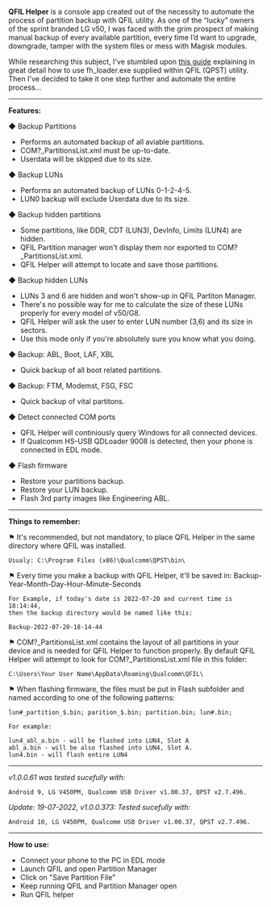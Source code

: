 <b>QFIL Helper</b> is a console app created out of the necessity to automate the process of partition backup with QFIL utility.  As one of the “lucky” owners of the sprint branded LG v50, I was faced with the grim prospect of making manual backup of every available partition, every time I’d want to upgrade, downgrade, tamper with the system files or mess with Magisk modules. 

While researching this subject, I've stumbled upon [this guide](https://forum.xda-developers.com/t/tutorial-full-flash-backup-and-restore.4362809/) explaining in great detail how to use fh_loader.exe supplied within QFIL (QPST) utility. Then I've decided to take it one step further and automate the entire process…

<hr>

<b>Features:</b>

◆ Backup Partitions
<ul>
<li>	Performs an automated backup of all aviable partitions. </li>
<li>	COM?_PartitionsList.xml must be up-to-date. </li>
<li>	Userdata will be skipped due to its size. </li>
</ul>

◆ Backup LUNs
<ul>
<li>	Performs an automated backup of LUNs 0-1-2-4-5.</li>
<li>	LUN0 backup will exclude Userdata due to its size.</li>
</ul>

◆ Backup hidden partitions
<ul>
<li>	Some partitions, like DDR, CDT  (LUN3), DevInfo, Limits (LUN4) are hidden.</li>
<li>	QFIL Partition manager won't display them nor exported to COM?_PartitionsList.xml.</li>
<li>	QFIL Helper will attempt to locate and save those partitions.</li>
</ul>

◆ Backup hidden LUNs
<ul>
<li>	LUNs 3 and 6 are hidden and won't show-up in QFIL Partiton Manager.</li>
<li>	There's no possible way for me to calculate the size of these LUNs properly for every model of v50/G8.</li>
<li>  QFIL Helper will ask the user to enter LUN number (3,6) and its size in sectors.</li>
<li>  Use this mode only if you're absolutely sure you know what you doing.</li>
</ul>

◆ Backup: ABL, Boot, LAF, XBL
<ul>
<li>	Quick backup of all boot related partitions.</li>
</ul>

◆ Backup: FTM, Modemst, FSG, FSC
<ul>
<li>	Quick backup of vital partitons.</li>
</ul>

◆ Detect connected COM ports
<ul>
<li>	QFIL Helper will continiously query Windows for all connected devices.</li>
<li>	If Qualcomm HS-USB QDLoader 9008 is detected, then your phone is connected in EDL mode.</li>
</ul>

◆ Flash firmware
<ul>
<li>	Restore your partitions backup.</li>
<li>	Restore your LUN backup.</li>
<li>	Flash 3rd party images like Engineering ABL.</li>
</ul>

<hr>

<b>Things to remember:</b>

⚑ It's recommended, but not mandatory, to place QFIL Helper in the same directory where QFIL was installed.

	Usualy: C:\Program Files (x86)\Qualcomm\QPST\bin\

⚑ Every time you make a backup with QFIL Helper, it'll be saved in: Backup-Year-Month-Day-Hour-Minute-Seconds

	For Example, if today's date is 2022-07-20 and current time is 18:14:44,
	then the backup directory would be named like this:
	
	Backup-2022-07-20-18-14-44
	
⚑ COM?_PartitionsList.xml contains the layout of all partitions in your device and is needed for QFIL Helper to function properly. 
By default QFIL Helper will attempt to look for COM?_PartitionsList.xml file in this folder: 

	C:\Users\Your User Name\AppData\Roaming\Qualcomm\QFIL\

⚑ When flashing firmware, the files must be put in Flash subfolder and named according to one of the following patterns:</li>
			
	lun#_partition_$.bin; parition_$.bin; partition.bin; lun#.bin;
		
	For example:
		
	lun4_abl_a.bin - will be flashed into LUN4, Slot A
	abl_a.bin - will be also flashed into LUN4, Slot A.
	lun4.bin - will flash entire LUN4
	
<hr>

<i>v1.0.0.61 was tested sucefully with:</i>

	Android 9, LG V450PM, Qualcomm USB Driver v1.00.37, QPST v2.7.496. 

<i>Update: 19-07-2022, v1.0.0.373: Tested sucefully with:</i>

	Android 10, LG V450PM, Qualcomm USB Driver v1.00.37, QPST v2.7.496. 
	
<hr>

<b>How to use:</b>
<ul>
<li>Connect your phone to the PC in EDL mode</li>
<li>Launch QFIL and open Partition Manager</li>
<li>Click on "Save Partition File"</li>
<li>Keep running QFIL and Partition Manager open</li>
<li>Run QFIL helper</li>
</ul>
